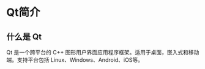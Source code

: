 
# Qt简介

## **什么是 Qt**

Qt 是一个跨平台的 C++ 图形用户界面应用程序框架。适用于桌面，嵌入式和移动端。支持平台包括 Linux、Windows、Android、iOS等。




